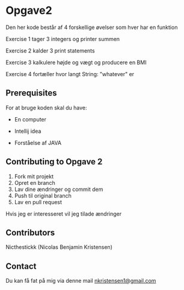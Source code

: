 # Opgave2
Den her kode består af 4 forskellige øvelser som hver har en funktion

Exercise 1 tager 3 integers og printer summen

Exercise 2 kalder 3 print statements

Exercise 3 kalkulere højde og vægt og producere en BMI

Exercise 4 fortæller hvor langt String: "whatever" er

## Prerequisites
For at bruge koden skal du have:

+ En computer

+ Intellij idea

+ Forståelse af JAVA

## Contributing to Opgave 2

1. Fork mit projekt
2. Opret en branch
3. Lav dine ændringer og commit dem
4. Push til original branch
5. Lav en pull request

Hvis jeg er interesseret vil jeg tilade ændringer

## Contributors
Nicthestickk (Nicolas Benjamin Kristensen)

## Contact
Du kan få fat på mig via denne mail nkristensen1@gmail.com


